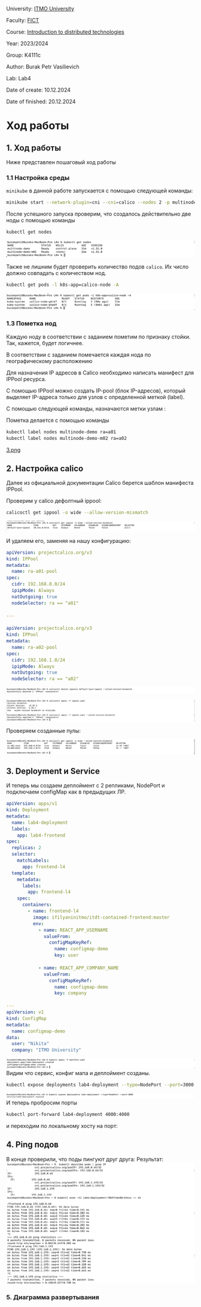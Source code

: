 University: [ITMO University](https://itmo.ru/ru/)

Faculty: [FICT](https://fict.itmo.ru)

Course: [Introduction to distributed technologies](https://github.com/itmo-ict-faculty/introduction-to-distributed-technologies)

Year: 2023/2024

Group: K4111c

Author: Burak Petr Vasilievich

Lab: Lab4

Date of create: 10.12.2024

Date of finished: 20.12.2024

# Ход работы
## 1. Ход работы
Ниже представлен пошаговый ход работы

### 1.1 Настройка среды
`minikube` в данной работе запускается с помощью следующей команды:
```bash
minikube start --network-plugin=cni --cni=calico --nodes 2 -p multinode-demo
```

После успешного запуска проверим, что создалось действительно две ноды с помощью команды
```bash
kubectl get nodes
```
![1.png](https://github.com/gtnh48965/2024_2025-introduction_to_distributed_technologies-k4111c-burak_p_v/blob/main/LR4/image/getNodes.png)

Также не лишним будет проверить количество подов `calico`.
Их число должно совпадать с количеством нод.
```bash
kubectl get pods -l k8s-app=calico-node -A
```
![2.png](https://github.com/gtnh48965/2024_2025-introduction_to_distributed_technologies-k4111c-burak_p_v/blob/main/LR4/image/k8s-app=calico-node.png)

### 1.3 Пометка нод

Каждую ноду в соответствии с заданием пометим по признаку стойки. Так, кажется, будет логичнее.

В соответствии с заданием помечается каждая нода по географическому расположению

Для назначения IP адресов в Calico необходимо написать манифест для IPPool ресурса.

С помощью IPPool можно создать IP-pool (блок IP-адресов), который выделяет IP-адреса только для узлов с определенной меткой (label).

С помощью следующей команды, назначаются метки узлам :

Пометка делается с помощью команды
```bash
kubectl label nodes multinode-demo ra=a01
kubectl label nodes multinode-demo-m02 ra=a02
```
[3.png](https://github.com/gtnh48965/2024_2025-introduction_to_distributed_technologies-k4111c-burak_p_v/blob/main/LR4/image/kubectlLabel.png)

## 2. Настройка calico
Далее из официальной документации Calico берется шаблон манифеста IPPool.

Проверим у calico дефолтный ippool:
```bash
calicoctl get ippool -o wide --allow-version-mismatch
```
![4.png](https://github.com/gtnh48965/2024_2025-introduction_to_distributed_technologies-k4111c-burak_p_v/blob/main/LR4/image/mismatch.png)

И удаляем его, заменяя на нашу конфигурацию:
```yaml
apiVersion: projectcalico.org/v3
kind: IPPool
metadata:
  name: ra-a01-pool
spec:
  cidr: 192.168.0.0/24
  ipipMode: Always
  natOutgoing: true
  nodeSelector: ra == "a01"

---

apiVersion: projectcalico.org/v3
kind: IPPool
metadata:
  name: ra-a02-pool
spec:
  cidr: 192.168.1.0/24
  ipipMode: Always
  natOutgoing: true
  nodeSelector: ra == "a02"
```

![5.png](https://github.com/gtnh48965/2024_2025-introduction_to_distributed_technologies-k4111c-burak_p_v/blob/main/LR4/image/deleteIppools.png)

![6.png](https://github.com/gtnh48965/2024_2025-introduction_to_distributed_technologies-k4111c-burak_p_v/blob/main/LR4/image/applyIppool.png)

Проверяем созданные пулы:

![7.png](https://github.com/gtnh48965/2024_2025-introduction_to_distributed_technologies-k4111c-burak_p_v/blob/main/LR4/image/getIppool.png)

## 3. Deployment и Service

И теперь мы создаем деплоймент с 2 репликами, NodePort и подключаем configMap как в предыдущих ЛР.
```yaml
apiVersion: apps/v1
kind: Deployment
metadata:
  name: lab4-deployment
  labels:
    app: lab4-frontend
spec:
  replicas: 2
  selector:
    matchLabels:
      app: frontend-l4
  template:
    metadata:
      labels:
        app: frontend-l4
    spec:
      containers:
        - name: frontend-l4
          image: ifilyaninitmo/itdt-contained-frontend:master
          env:
            - name: REACT_APP_USERNAME
              valueFrom:
                configMapKeyRef:
                  name: configmap-demo
                  key: user

            - name: REACT_APP_COMPANY_NAME
              valueFrom:
                configMapKeyRef:
                  name: configmap-demo
                  key: company

---
apiVersion: v1
kind: ConfigMap
metadata:
  name: configmap-demo
data:
  user: "Nikita"
  company: "ITMO University"
```


![8.png](https://github.com/gtnh48965/2024_2025-introduction_to_distributed_technologies-k4111c-burak_p_v/blob/main/LR4/image/applyManifest.png)
Видим что сервис, конфиг мапа и деплоймент созданы.

```bash
kubectl expose deployments lab4-deployment --type=NodePort --port=3000
```

![9.png](https://github.com/gtnh48965/2024_2025-introduction_to_distributed_technologies-k4111c-burak_p_v/blob/main/LR4/image/kubectlExpose.png)
И теперь пробросим порты
```bash
kubectl port-forward lab4-deployment 4000:4000
```
и переходим по локальному хосту на порт:

## 4. Ping подов
В конце проверили, что поды пингуют друг друга:
Результат:
![10.png](https://github.com/gtnh48965/2024_2025-introduction_to_distributed_technologies-k4111c-burak_p_v/blob/main/LR4/image/ping.png)

### 5. Диаграмма развертывания
![]()



